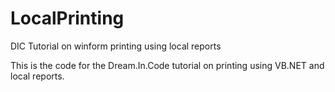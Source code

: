 # LocalPrinting
DIC Tutorial on winform printing using local reports

This is the code for the Dream.In.Code tutorial on printing using VB.NET and local reports.
